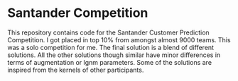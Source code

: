# Santander Competition

This repository contains code for the Santander Customer Prediction Competition. I got placed in top 10% from amongst almost 9000 teams. This was a solo competition for me. The final solution is a blend of different solutions. All the other solutions though similar have minor differences in terms of augmentation or lgnm parameters. Some of the solutions are inspired from the kernels of other participants.

